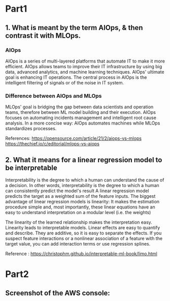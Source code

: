 # Part1
## 1. What is meant by the term AIOps, & then contrast it with MLOps.
### AIOps
AIOps is a series of multi-layered platforms that automate IT to make it more efficient.
AIOps allows teams to improve their IT infrastructure by using big data, advanced analytics, and machine learning techniques.
AIOps' ultimate goal is enhancing IT operations. The central process in AIOps is the intelligent filtering of signals or of the noise in IT system.
### Difference between AIOps and MLOps
MLOps' goal is bridging the gap between data scientists and operation teams, therefore between ML model building and their execution.
AIOps focuses on automating incidents management and intelligent root cause analysis.
In a more concise way: AIOps automates machines while MLOps standardizes processes.

References:
https://opensource.com/article/21/2/aiops-vs-mlops
https://thechief.io/c/editorial/mlops-vs-aiops

## 2. What it means for a linear regression model to be interpretable 
Interpretability is the degree to which a human can understand the cause of a decision. 
In other words, interpretability is the degree to which a human can consistently predict the model's result 
A linear regression model predicts the target as a weighted sum of the feature inputs.
The biggest advantage of linear regression models is linearity:
It makes the estimation procedure simple and, most importantly, these linear equations have an easy to understand interpretation on a modular level (i.e. the weights)

The linearity of the learned relationship makes the interpretation easy. 
Linearity leads to interpretable models. 
Linear effects are easy to quantify and describe. They are additive, so it is easy to separate the effects. 
If you suspect feature interactions or a nonlinear association of a feature with the target value, you can add interaction terms or use regression splines.

Reference : https://christophm.github.io/interpretable-ml-book/limo.html

# Part2
## Screenshot of the AWS console:


